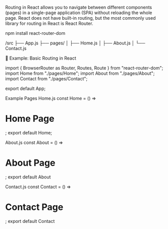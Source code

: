 Routing in React allows you to navigate between different components (pages) in a single-page application (SPA) without reloading the whole page. React does not have built-in routing, but the most commonly used library for routing in React is React Router.

npm install react-router-dom

/src
├── App.js
├── pages/
│   ├── Home.js
│   ├── About.js
│   └── Contact.js

🧭 Example: Basic Routing in React

import { BrowserRouter as Router, Routes, Route } from "react-router-dom";
import Home from "./pages/Home";
import About from "./pages/About";
import Contact from "./pages/Contact";
<!-- function App() {
  return (
    <Router>
      <Routes>
        <Route path="/" element={<Home />} />
        <Route path="/about" element={<About />} />
        <Route path="/contact" element={<Contact />} />
      </Routes>
    </Router>
  );
} -->

export default App;

 Example Pages
 Home.js
 const Home = () => <h1>Home Page</h1>;
 export default Home;

 About.js
 const About = () => <h1>About Page</h1>;
 export default About

 Contact.js
  const Contact = () => <h1>Contact Page</h1>;
  export default Contact